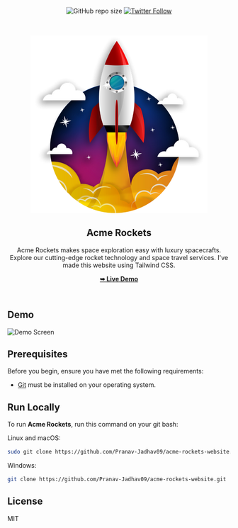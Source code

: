 <div align="center">

![GitHub repo size](https://img.shields.io/github/repo-size/Pranav-Jadhav09/Acme-Rockets)
[![Twitter Follow](https://img.shields.io/twitter/follow/Pranav_Jadhav09?style=social)](https://twitter.com/Pranav_Jadhav09)

<br />
<br />

<img src="./build/assets/rocketlaunch.png" style="width: 70">

<h2 align="center">Acme Rockets</h2>
Acme Rockets makes space exploration easy with luxury spacecrafts. Explore our cutting-edge rocket technology and space travel services. I've made this website using Tailwind CSS.

<a href="https://acme-rockets-website.onrender.com/"><strong>➥ Live Demo</strong></a>

</div>

<br />

## Demo

![Demo Screen](https://cdn3.f-cdn.com//files/download/200826275/dark%20rocket.png?width=780&height=382&fit=crop "Desktop Demo")

## Prerequisites

Before you begin, ensure you have met the following requirements:

- [Git](https://git-scm.com/downloads "Download Git") must be installed on your operating system.

## Run Locally

To run **Acme Rockets**, run this command on your git bash:

Linux and macOS:

```bash
sudo git clone https://github.com/Pranav-Jadhav09/acme-rockets-website.git
```

Windows:

```bash
git clone https://github.com/Pranav-Jadhav09/acme-rockets-website.git
```

## License

MIT
